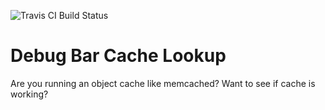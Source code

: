 ![Travis CI Build Status](https://travis-ci.org/allan23/debug-bar-cache-lookup.svg?branch=master)

Debug Bar Cache Lookup
===
Are you running an object cache like memcached? Want to see if cache is working?
